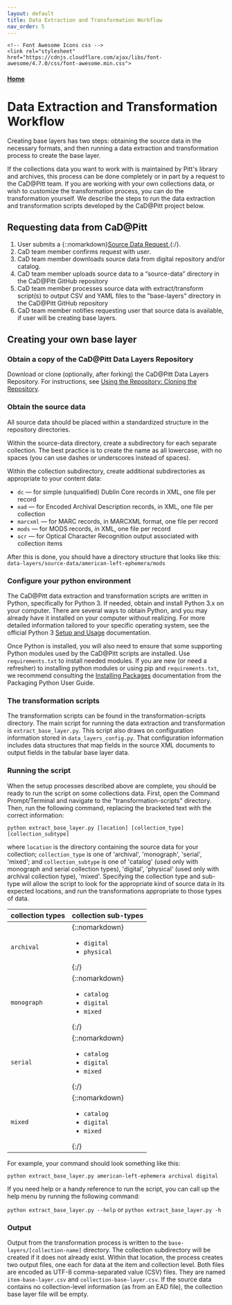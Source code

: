 ```yaml
---
layout: default
title: Data Extraction and Transformation Workflow
nav_order: 5
---
```


<html lang="en">
  <head>
    <meta charset="utf-8">

    <!-- Font Awesome Icons css -->
    <link rel="stylesheet" href="https://cdnjs.cloudflare.com/ajax/libs/font-awesome/4.7.0/css/font-awesome.min.css">

  </head>
</html>

#### [Home](http://cadatpitt.github.io)
# Data Extraction and Transformation Workflow

Creating base layers has two steps: obtaining the source data in the necessary formats, and then running a data extraction and transformation process to create the base layer.

If the collections data you want to work with is maintained by Pitt's library and archives, this process can be done completely or in part by a request to the CaD@Pitt team. If you are working with your own collections data, or wish to customize the transformation process, you can do the transformation yourself. We describe the steps to run the data extraction and transformation scripts developed by the CaD@Pitt project below.

## Requesting data from CaD@Pitt
1. User submits a {::nomarkdown}<a href="https://forms.gle/BgF3vsBHpXCCdNve7" target="_blank">Source Data Request <font size="-1"><i class="fa fa-external-link"></i></font></a>{:/}.
1. CaD team member confirms request with user.
1. CaD team member downloads source data from digital repository and/or catalog.
1. CaD team member uploads source data to a “source-data” directory in the CaD@Pitt GitHub repository
1. CaD team member processes source data with extract/transform script(s) to output CSV and YAML files to the "base-layers" directory in the CaD@Pitt GitHub repository
1. CaD team member notifies requesting user that source data is available, if user will be creating base layers.

## Creating your own base layer
### **Obtain a copy of the CaD@Pitt Data Layers Repository**
Download or clone (optionally, after forking) the CaD@Pitt Data Layers Repository. For instructions, see [Using the Repository: Cloning the Repository](03-using-the-repository.html#download-or-clone-the-repository).

### **Obtain the source data**
All source data should be placed within a standardized structure in the repository directories.

Within the source-data directory, create a subdirectory for each separate collection. The best practice is to create the name as all lowercase, with no spaces (you can use dashes or underscores instead of spaces).

Within the collection subdirectory, create additional subdirectories as appropriate to your content data:
- `dc` — for simple (unqualified) Dublin Core records in XML, one file per record
- `ead` — for Encoded Archival Description records, in XML, one file per collection
- `marcxml` — for MARC records, in MARCXML format, one file per record
- `mods` — for MODS records, in XML, one file per record
- `ocr` — for Optical Character Recognition output associated with collection items

After this is done, you should have a directory structure that looks like this:
`data-layers/source-data/american-left-ephemera/mods`

### **Configure your python environment**
The CaD@Pitt data extraction and transformation scripts are written in Python, specifically for Python 3. If needed, obtain and install Python 3.x on your computer. There are several ways to obtain Python, and you may already have it installed on your computer without realizing. For more detailed information tailored to your specific operating system, see the official Python 3 [Setup and Usage](https://docs.python.org/3/using/index.html) documentation.

Once Python is installed, you will also need to ensure that some supporting Python modules used by the CaD@Pitt scripts are installed. Use `requirements.txt` to install needed modules. If you are new (or need a refresher) to installing python modules or using pip and `requirements.txt`, we recommend consulting the [Installing Packages](https://packaging.python.org/tutorials/installing-packages/) documentation from the Packaging Python User Guide.

### **The transformation scripts**
The transformation scripts can be found in the transformation-scripts directory. The main script for running the data extraction and transformation is `extract_base_layer.py`. This script also draws on configuration information stored in `data_layers_config.py`. That configuration information includes data structures that map fields in the source XML documents to output fields in the tabular base layer data.

### **Running the script**
When the setup processes described above are complete, you should be ready to run the script on some collections data. First, open the Command Prompt/Terminal and navigate to the "transformation-scripts" directory. Then, run the following command, replacing the bracketed text with the correct information:

`python extract_base_layer.py [location] [collection_type] [collection_subtype]`

where `location` is the directory containing the source data for your collection; `collection_type` is one of 'archival', 'monograph', 'serial', 'mixed'; and `collection_subtype` is one of 'catalog' (used only with monograph and serial collection types), 'digital', 'physical' (used only with archival collection type), 'mixed'. Specifying the collection type and sub-type will allow the script to look for the appropriate kind of source data in its expected locations, and run the transformations appropriate to those types of data. 

|collection types|collection sub-types|
|---|---|
|`archival`|{::nomarkdown}<ul><li>`digital`</li><li>`physical`</li></ul>{:/}|
|`monograph`|{::nomarkdown}<ul><li>`catalog`</li><li>`digital`</li><li>`mixed`</li></ul>{:/}|
|`serial`|{::nomarkdown}<ul><li>`catalog`</li><li>`digital`</li><li>`mixed`</li></ul>{:/}|
|`mixed`|{::nomarkdown}<ul><li>`catalog`</li><li>`digital`</li><li>`mixed`</li></ul>{:/}|

For example, your command should look something like this:

`python extract_base_layer.py american-left-ephemera archival digital`

If you need help or a handy reference to run the script, you can call up the help menu by running the following command:

`python extract_base_layer.py --help` or `python extract_base_layer.py -h`

### **Output**
Output from the transformation process is written to the `base-layers/[collection-name]` directory. The collection subdirectory will be created if it does not already exist. Within that location, the process creates two output files, one each for data at the item and collection level. Both files are encoded as UTF-8 comma-separated value (CSV) files. They are named `item-base-layer.csv` and `collection-base-layer.csv`. If the source data contains no collection-level information (as from an EAD file), the collection base layer file will be empty.
